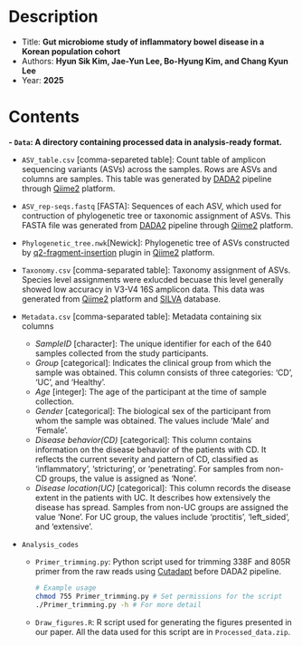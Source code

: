 # Description
- Title: **Gut microbiome study of inflammatory bowel disease in a Korean population cohort**
- Authors: **Hyun Sik Kim, Jae-Yun Lee, Bo-Hyung Kim, and Chang Kyun Lee**
- Year: **2025**

# Contents
**- `Data`: A directory containing processed data in analysis-ready format.**
  - `ASV_table.csv` [comma-separeted table]: Count table of amplicon sequencing variants (ASVs) across the samples. Rows are ASVs and columns are samples. This table was generated by [DADA2](https://benjjneb.github.io/dada2/index.html) pipeline through [Qiime2](https://qiime2.org/) platform.
  - `ASV_rep-seqs.fastq` [FASTA]: Sequences of each ASV, which used for contruction of phylogenetic tree or taxonomic assignment of ASVs. This FASTA file was generated from [DADA2](https://benjjneb.github.io/dada2/index.html) pipeline through [Qiime2](https://qiime2.org/) platform.
  - `Phylogenetic_tree.nwk`[Newick]: Phylogenetic tree of ASVs constructed by [q2-fragment-insertion](https://library.qiime2.org/plugins/q2-fragment-insertion/16/) plugin in [Qiime2](https://qiime2.org/) platform.
  - `Taxonomy.csv` [comma-separated table]: Taxonomy assignment of ASVs. Species level assignments were exlucded becuase this level generally showed low accuracy in V3-V4 16S amplicon data. This data was generated from [Qiime2](https://qiime2.org/) platform and [SILVA](https://www.arb-silva.de/) database.
  - `Metadata.csv` [comma-separated table]: Metadata containing six columns
    - _SampleID_ [character]: The unique identifier for each of the 640 samples collected from the study participants.
    - _Group_ [categorical]: Indicates the clinical group from which the sample was obtained. This column consists of three categories: ‘CD’, ‘UC’, and ‘Healthy’.
    - _Age_ [integer]: The age of the participant at the time of sample collection.
    - _Gender_ [categorical]: The biological sex of the participant from whom the sample was obtained. The values include ‘Male’ and ‘Female’.
    - _Disease behavior(CD)_ [categorical]: This column contains information on the disease behavior of the patients with CD. It reflects the current severity and pattern of CD, classified as ‘inflammatory’, ‘stricturing’, or ‘penetrating’. For samples from non-CD groups, the value is assigned as ‘None’.
    - _Disease location(UC)_ [categorical]: This column records the disease extent in the patients with UC. It describes how extensively the disease has spread. Samples from non-UC groups are assigned the value ‘None’. For UC group, the values include ‘proctitis’, ‘left_sided’, and ‘extensive’.


- `Analysis_codes`
  - `Primer_trimming.py`: Python script used for trimming 338F and 805R primer from the raw reads using [Cutadapt](https://cutadapt.readthedocs.io/en/stable/) before DADA2 pipeline.
    ```bash
    # Example usage
    chmod 755 Primer_trimming.py # Set permissions for the script
    ./Primer_trimming.py -h # For more detail
    ```
  - `Draw_figures.R`: R script used for generating the figures presented in our paper. All the data used for this script are in `Processed_data.zip`.
